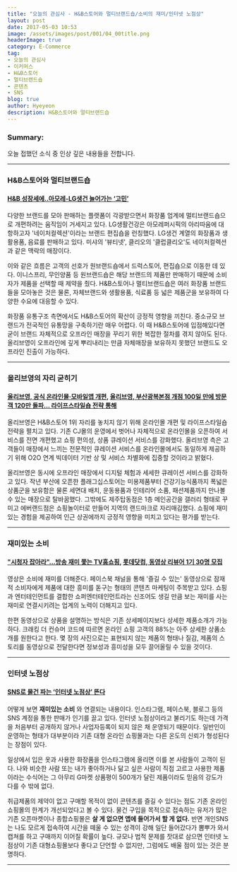 ```yaml
---
title: "오늘의 관심사 - H&B스토어와 멀티브랜드숍/소비의 재미/인터넷 노점상"
layout: post
date: 2017-05-03 10:53
image: /assets/images/post/001/04_00title.png
headerImage: true
category: E-Commerce
tag:
- 오늘의 관심사
- 이커머스
- H&B스토어
- 멀티브랜드숍
- 콘텐츠
- SNS
blog: true
author: Hyeyeon
description: H&B스토어와 멀티브랜드숍
---
```


### Summary:

오늘 접했던 소식 중 인상 깊은 내용들을 전합니다.

---

### H&B스토어와 멀티브랜드숍

#### [H&B 성장세에..아모레-LG생건 늘어가는 ‘고민’](http://www.edaily.co.kr/news/newspath.asp?newsid=01338246615895792)

다양한 브랜드를 모아 판매하는 플랫폼이 각광받으면서 화장품 업계에 멀티브랜드숍으로 개편하려는 움직임이 거세지고 있다. LG생활건강은 아모레퍼시픽의 아리따움에 대항하고자 '네이처컬렉션'이라는 브랜드 편집숍을 런칭했다. LG생건 계열의 화장품과 생활용품, 음료를 판매하고 있다. 미샤의 '뷰티넷', 클리오의 '클럽클리오'도 네이처컬렉션과 같은 맥락의 매장이다.

이와 같은 흐름은 고객의 선호가 원브랜드숍에서 드럭스토어, 편집숍으로 이동한 데 있다. 이니스프리, 무인양품 등 원브랜드숍은 해당 브랜드의 제품만 판매하기 때문에 소비자가 제품을 선택할 때 제약을 줬다. H&B스토어나 멀티브랜드숍은 여러 화장품 브랜드들을 모아놓은 것은 물론, 자체브랜드와 생활용품, 식료품 등 넓은 제품군을 보유하여 다양한 수요에 대응할 수 있다.

화장품 유통구조 측면에서도 H&B스토어의 확산이 긍정적 영향을 끼친다. 중소규모 브랜드가 전국적인 유통망을 구축하기란 매우 어렵다. 이 때 H&B스토어에 입점해있다면 굳이 브랜드 자체적으로 오프라인 매장을 꾸리기 위한 복잡한 절차를 겪지 않아도 된다. 올리브영이 오프라인에 깊게 뿌리내리는 만큼 자체매장을 보유하지 못했던 브랜드도 오프라인 진출이 가능하다.

---

### 올리브영의 자리 굳히기

#### [올리브영, 공식 온라인몰·모바일앱 개편](http://mnb.moneys.mt.co.kr/mnbview.php?no=2017040510268024740), [올리브영, 부산광복본점 개점 100일 만에 방문객 120만 돌파… 라이프스타일숍 전략 통해](http://www.etoday.co.kr/news/section/newsview.php?idxno=1478921)

올리브영은 H&B스토어 1위 자리를 놓치지 않기 위해 온라인몰 개편 및 라이프스타일숍 전략을 펼치고 있다. 기존 CJ몰의 운영에서 벗어나 자체적으로 온라인몰을 오픈하여 서비스를 전면 개편했고 쇼핑 편의성, 상품 큐레이션 서비스를 강화했다. 올리브영 측은 고객들이 매장에서 느끼는 전문적인 큐레이션 서비스를 온라인몰에서도 동일하게 제공하기 위해 O2O 연계 빅데이터 기반 상 및 서비스 차별화에 집중할 것이라고 밝혔다.

올리브영은 동시에 오프라인 매장에서 디지털 체험과 세세한 큐레이션 서비스를 강화하고 있다. 작년 부산에 오픈한 플래그십스토어는 미용제품부터 건강기능식품까지 폭넓은 상품군을 보유함은 물론 세면대 배치, 운동용품과 인테리어 소품, 패션제품까지 만나볼 수 있는 매장으로 탈바꿈했다. 그밖에도 제주탑동점은 1층 메인공간을 갤러리 형태로 꾸미고 에버랜드점은 쇼핑놀이터로 만들어 지역의 랜드마크로 자리매김했다. 쇼핑에 재미있는 경험을 제공하여 인근 상권에까지 긍정적 영향을 미치고 있다는 평가를 받는다.

---

### 재미있는 소비

#### ["시청자 잡아라"...방송 재미 쫓는 TV홈쇼핑](http://www.ebn.co.kr/news/view/885973), [롯데닷컴, 동영상 리뷰어 1기 30명 모집](http://biz.newdaily.co.kr/news/article.html?no=10129738)

영상은 소비에 재미를 더해준다. 페이스북 채널을 통해 '즐길 수 있는' 동영상으로 잠재적 소비자에게 제품에 대한 흥미를 돋구는 형태의 콘텐츠 마케팅이 주목받고 있다. 쇼핑과 엔터테인먼트를 결합한 쇼퍼엔터테인먼트라는 신조어도 생길 만큼 보는 재미를 사는 재미로 연결시키려는 업계의 노력이 더해지고 있다.

한편 동영상으로 상품을 설명하는 방식은 기존 상세페이지보다 상세한 제품소개가 가능하다. 크래킹 더 컨슈머 코드에 따르면 온라인 쇼핑 고객의 88%는 아주 상세한 상품소개를 원한다고 한다. 몇 장의 사진으로는 표현되지 않는 제품의 형태나 질감, 제품의 스토리를 동영상으로 전달한다면 정보성과 흥미성을 모두 끌어올릴 수 있을 것이다.

---

### 인터넷 노점상

#### [SNS로 물건 파는 ‘인터넷 노점상’ 뜬다](http://www.seoul.co.kr/news/newsView.php?id=20170413011008&wlog_tag3=naver)

어떻게 보면 **재미있는 소비** 와 연결되는 내용이다. 인스타그램, 페이스북, 블로그 등의 SNS 계정을 통한 판매가 인기를 끌고 있다. 인터넷 노점상이라고 불리기도 하는데 가격을 처음부터 공개하지 않거나 사업자등록이 되지 않은 채 운영되기 때문이다. 일반인이 운영하는 형태가 대부분이라 기존 대형 온라인 쇼핑몰과는 다른 온도의 신뢰가 형성된다는 장점이 있다.

일상에서 입은 옷과 사용한 화장품을 인스타그램에 올리면 이를 본 사람들이 고객이 된다. 나와 비슷한 사람 또는 내가 좋아하거나 닮고 싶은 사람이 직접 고르고 사용한 제품이라는 수식어는 그 아무리 G마켓 상품평이 500개가 달린 제품이라도 믿음의 강도가 다를 수 밖에 없다.

취급제품의 제약이 없고 구매할 목적이 없이 콘텐츠를 즐길 수 있다는 점도 기존 온라인쇼핑몰의 한계가 개선되었다고 볼 수 있다. 물건 구입을 목적으로 접속하는 유저가 많은 기존 오픈마켓이나 종합쇼핑몰은 **살 게 없으면 앱에 들어가서 할 게 없다.** 반면 개인SNS는 나도 모르게 접속하여 시간을 떼울 수 있는 성격이 강해 일단 들어갔다가 뽐뿌가 와서 캡쳐를 하고 구매까지 이어질 확률이 높다. 규모나 법적 문제를 잣대로 삼으면 인터넷 노점상이 기존 대형쇼핑몰보다 좋다고 단언할 수 없지만, 그럼에도 배울 점이 있는 것은 분명하다.

---
